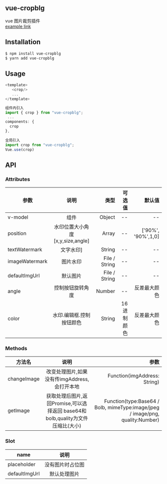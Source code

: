 
## vue-cropblg
vue 图片裁剪插件  
[example link](http://www.wwwwxy.top/html/blg/)

## Installation

```bash
$ npm install vue-cropblg
$ yarn add vue-cropblg
```
## Usage


```js
<template>
   <crop/>
   ...
</template>

组件内引入
import { crop } from "vue-cropblg";
 ...
components: {
  crop
},
 
全局引入
import crop from "vue-cropblg";
Vue.use(crop)
```

## API

### Attributes
| 参数   |  说明  |  类型 |   可选值 |默认值 |
|--------|:-------:|------:|------:|------:|
| v-model |  组件 | Object|-- | --|
| position | 水印位置大小角度[x,y,size,angle]  | Array|--| ['90%', '90%',1,0]|
| textWatermark | 文字水印]  | String|--| --|
| imageWatermark | 图片水印  | File / String|--| --|
| defaultImgUrl | 默认图片  | File / String|--|--|
| angle | 控制按钮旋转角度  | Number|--| 反差最大颜色|
| color | 水印.编辑框.控制按钮颜色  | String|16进制颜色| 反差最大颜色|
### Methods
| 方法名   |  说明  | 参数 |
|--------|:-------:|------:|
|changeImage |  改变处理图片,如果没有传imgAddress,会打开本地 | Function(imgAddress: String)|
| getImage | 获取处理后图片,返回Promise,可以选择返回 base64和bolb,quality为文件压缩比(大小) | Function(type:Base64 / Bolb, mimeType:image/jpeg  /  image/png, quality:Number)|


### Slot
| name   |  说明  | 
|--------|:-------:|
| placeholder | 没有图片时占位图 | 
| defaultImgUrl |  默认处理图片 |


